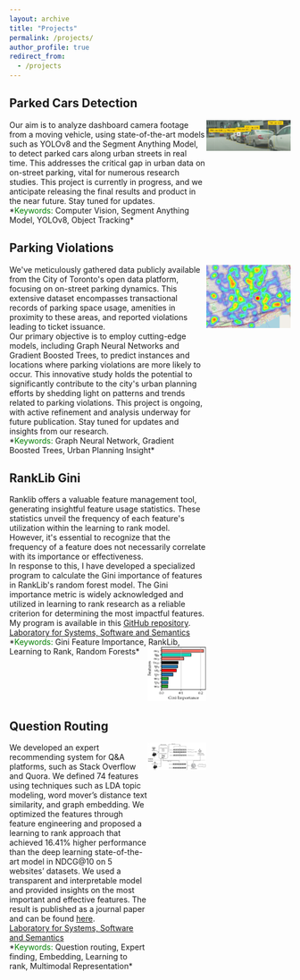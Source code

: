 ```yaml
---
layout: archive
title: "Projects"
permalink: /projects/
author_profile: true
redirect_from:
  - /projects
---
```


## Parked Cars Detection
<!-- Left side: project description -->
<div style="width: 70%; float: left;">
Our aim is to analyze dashboard camera footage from a moving vehicle, using state-of-the-art models such as YOLOv8 and the Segment Anything Model, to detect parked cars along urban streets in real time. This addresses the critical gap in urban data on on-street parking, vital for numerous research studies. This project is currently in progress, and we anticipate releasing the final results and product in the near future. Stay tuned for updates.
<br/> *<span style="color:green;">Keywords:</span> Computer Vision, Segment Anything Model, YOLOv8, Object Tracking*
</div>

<!-- Right side: project image -->
<div style="width: 30%; float: right;">
  <img src="/images/dashcam_image.png" alt="Dashcam Image" style="max-width: 100%; width: 300px;">
</div>

<div style="clear: both;"></div>

## Parking Violations
<!-- Left side: project description -->
<div style="width: 70%; float: left;">
We've meticulously gathered data publicly available from the City of Toronto's open data platform, focusing on on-street parking dynamics. This extensive dataset encompasses transactional records of parking space usage, amenities in proximity to these areas, and reported violations leading to ticket issuance.
<br/>Our primary objective is to employ cutting-edge models, including Graph Neural Networks and Gradient Boosted Trees, to predict instances and locations where parking violations are more likely to occur. This innovative study holds the potential to significantly contribute to the city's urban planning efforts by shedding light on patterns and trends related to parking violations. This project is ongoing, with active refinement and analysis underway for future publication. Stay tuned for updates and insights from our research.
<br/> *<span style="color:green;">Keywords:</span> Graph Neural Network, Gradient Boosted Trees, Urban Planning Insight*
</div>

<!-- Right side: project image -->
<div style="width: 30%; float: right;">
  <img src="/images/heat_map.png" alt="Parking Violations Project Image" style="max-width: 100%; width: 300px;">
</div>

<div style="clear: both;"></div>


## RankLib Gini
<!-- Left side: project description -->
<div style="width: 70%; float: left;">
Ranklib offers a valuable feature management tool, generating insightful feature usage statistics. These statistics unveil the frequency of each feature's utilization within the learning to rank model. However, it's essential to recognize that the frequency of a feature does not necessarily correlate with its importance or effectiveness.
<br/>In response to this, I have developed a specialized program to calculate the Gini importance of features in RankLib's random forest model. The Gini importance metric is widely acknowledged and utilized in learning to rank research as a reliable criterion for determining the most impactful features.
<br/>My program is available in this <a href="https://github.com/sorooshsorkhani/RankLib-Gini">GitHub repository</a>.
<br/><a href="https://ls3.rnet.torontomu.ca/">Laboratory for Systems, Software and Semantics</a>
<br/> *<span style="color:green;">Keywords:</span> Gini Feature Importance, RankLib, Learning to Rank, Random Forests*

<!-- Right side: project image -->
<div style="width: 30%; float: right;">
  <img src="/images/gini_image.png" alt="Question Routing Image" style="max-width: 100%; width: 300px;">
</div>

<div style="clear: both;"></div>

## Question Routing
<!-- Left side: project description -->
<div style="width: 70%; float: left;">
  We developed an expert recommending system for Q&A platforms, such as Stack Overflow and Quora. We defined 74 features using techniques such as LDA topic modeling, word mover’s distance text     similarity, and graph embedding. We optimized the features through feature engineering and proposed a learning to rank approach that achieved 16.41% higher performance than the deep learning state-of-the-art model in NDCG@10 on 5 websites’ datasets. We used a transparent and interpretable model and provided insights on the most important and effective features. The result is published as a journal paper and can be found <a href="https://www.sciencedirect.com/science/article/pii/S0020025522006661">here</a>.
  <br/><a href="https://ls3.rnet.torontomu.ca/">Laboratory for Systems, Software and Semantics</a>
  <br/> *<span style="color:green;">Keywords:</span> Question routing, Expert finding, Embedding, Learning to rank, Multimodal Representation*
</div>

<!-- Right side: project image -->
<div style="width: 30%; float: right;">
  <img src="/images/question_routing_overview.png" alt="Question Routing Image" style="max-width: 100%; width: 300px;">
</div>

<div style="clear: both;"></div>



